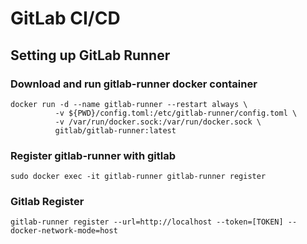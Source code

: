 # GitLab CI/CD
## Setting up GitLab Runner
### Download and run gitlab-runner docker container
```
docker run -d --name gitlab-runner --restart always \
          -v ${PWD}/config.toml:/etc/gitlab-runner/config.toml \
          -v /var/run/docker.sock:/var/run/docker.sock \
          gitlab/gitlab-runner:latest
```

### Register gitlab-runner with gitlab
```
sudo docker exec -it gitlab-runner gitlab-runner register
```

### Gitlab Register
```
gitlab-runner register --url=http://localhost --token=[TOKEN] --docker-network-mode=host
```
